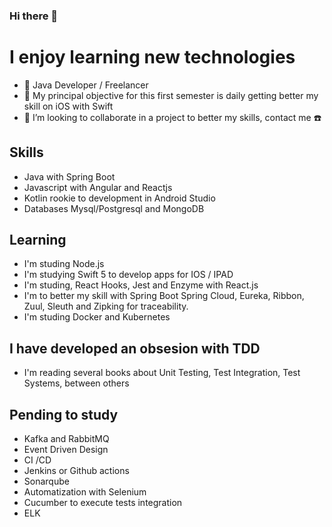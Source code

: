 ### Hi there 👋


# I enjoy learning new technologies

* :iphone: Java Developer / Freelancer
* :blue_book: My principal objective for this first semester is daily getting better my skill on iOS with Swift 
* 👯 I’m looking to collaborate in a project to better my skills, contact me :phone:

## Skills
* Java with Spring Boot
* Javascript with Angular and Reactjs
* Kotlin rookie to development in Android Studio 
* Databases Mysql/Postgresql and MongoDB

## Learning
* I'm studing Node.js
* I'm studying Swift 5 to develop apps for IOS / IPAD
* I'm studing, React Hooks, Jest and Enzyme with React.js
* I'm to better my skill with Spring Boot Spring Cloud, Eureka, Ribbon, Zuul, Sleuth and Zipking for traceability.
* I'm studing Docker and Kubernetes

## I have developed an obsesion with TDD
* I'm reading several books about Unit Testing, Test Integration, Test Systems, between others


## Pending to study
* Kafka and RabbitMQ
* Event Driven Design
* CI /CD 
* Jenkins or Github actions
* Sonarqube
* Automatization with Selenium
* Cucumber to execute tests integration
* ELK



